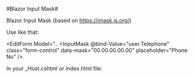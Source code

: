 #Blazor Input Mask#

Blazor Input Mask (based on https://imask.js.org/)

Use like that:

<EditForm Model="..
   <InputMask @bind-Value="user.Telephone" class="form-control" data-mask="00.00.00.00.00" placeholder="Phone No" />


In your _Host.cshtml or Index.html file:

<script src="_content/BlazorInputMask/Main.js"></script>
<script src="_content/BlazorInputMask/IMask.js"></script>

